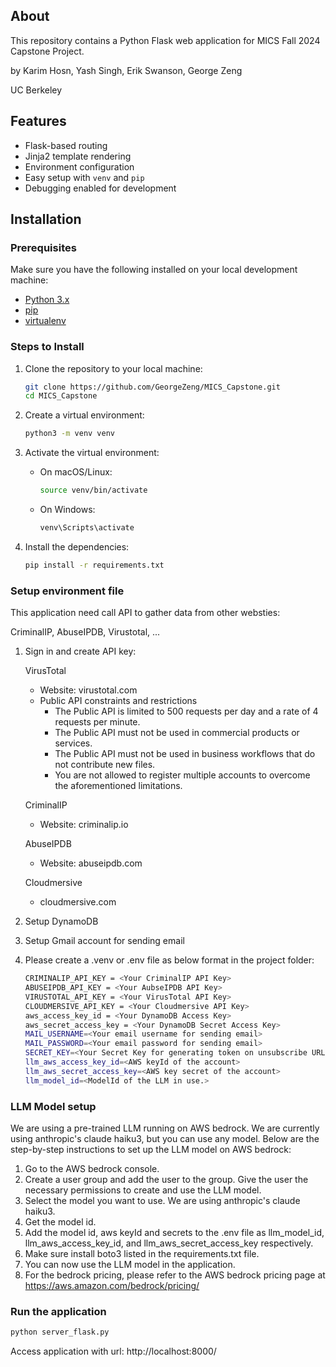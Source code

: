 ## About

This repository contains a Python Flask web application for MICS Fall 2024 Capstone Project.

by Karim Hosn, Yash Singh, Erik Swanson, George Zeng

UC Berkeley

## Features

- Flask-based routing
- Jinja2 template rendering
- Environment configuration
- Easy setup with `venv` and `pip`
- Debugging enabled for development

## Installation

### Prerequisites

Make sure you have the following installed on your local development machine:

- [Python 3.x](https://www.python.org/downloads/)
- [pip](https://pip.pypa.io/en/stable/installation/)
- [virtualenv](https://virtualenv.pypa.io/en/latest/)

### Steps to Install

1. Clone the repository to your local machine:

    ```bash
    git clone https://github.com/GeorgeZeng/MICS_Capstone.git
    cd MICS_Capstone
    ```

2. Create a virtual environment:

    ```bash
    python3 -m venv venv
    ```

3. Activate the virtual environment:

    - On macOS/Linux:

      ```bash
      source venv/bin/activate
      ```

    - On Windows:

      ```bash
      venv\Scripts\activate
      ```

4. Install the dependencies:

    ```bash
    pip install -r requirements.txt
    ```

### Setup environment file

This application need call API to gather data from other websties:

CriminalIP, AbuseIPDB, Virustotal, ...

1. Sign in and create API key:

    VirusTotal
    * Website: virustotal.com
    * Public API constraints and restrictions
      * The Public API is limited to 500 requests per day and a rate of 4 requests per minute.
      * The Public API must not be used in commercial products or services.
      * The Public API must not be used in business workflows that do not contribute new files.
      * You are not allowed to register multiple accounts to overcome the aforementioned limitations.
    
    CriminalIP
    * Website: criminalip.io
    
    AbuseIPDB
    * Website: abuseipdb.com

    Cloudmersive
    * cloudmersive.com

2. Setup DynamoDB
   
3. Setup Gmail account for sending email

4. Please create a .venv or .env file as below format in the project folder:

    ```bash
    CRIMINALIP_API_KEY = <Your CriminalIP API Key>
    ABUSEIPDB_API_KEY = <Your AubseIPDB API Key>
    VIRUSTOTAL_API_KEY = <Your VirusTotal API Key>
    CLOUDMERSIVE_API_KEY = <Your Cloudmersive API Key>
    aws_access_key_id = <Your DynamoDB Access Key>
    aws_secret_access_key = <Your DynamoDB Secret Access Key>
    MAIL_USERNAME=<Your email username for sending email>
    MAIL_PASSWORD=<Your email password for sending email>
    SECRET_KEY=<Your Secret Key for generating token on unsubscribe URL>
    llm_aws_access_key_id=<AWS keyId of the account>
    llm_aws_secret_access_key=<AWS key secret of the account>
    llm_model_id=<ModelId of the LLM in use.>
    ```
### LLM Model setup
We are using a pre-trained LLM running on AWS bedrock. We are currently using anthropic's claude haiku3, but you can use any model.
Below are the step-by-step instructions to set up the LLM model on AWS bedrock:
1. Go to the AWS bedrock console.
2. Create a user group and add the user to the group. Give the user the necessary permissions to create and use the LLM model.
3. Select the model you want to use. We are using anthropic's claude haiku3.
4. Get the model id.
5. Add the model id, aws keyId and secrets to the .env file as llm_model_id, llm_aws_access_key_id, and llm_aws_secret_access_key respectively.
7. Make sure install boto3 listed in the requirements.txt file.
8. You can now use the LLM model in the application.
9. For the bedrock pricing, please refer to the AWS bedrock pricing page at https://aws.amazon.com/bedrock/pricing/

### Run the application

```bash
python server_flask.py
```

Access application with url: http://localhost:8000/
